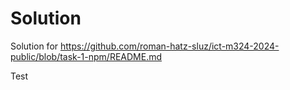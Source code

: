 # Solution
Solution for https://github.com/roman-hatz-sluz/ict-m324-2024-public/blob/task-1-npm/README.md

Test